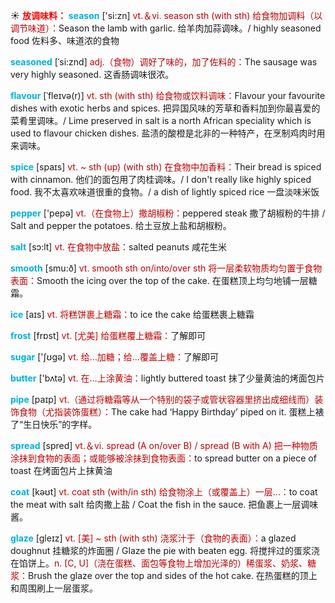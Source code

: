 ☀ <font color="red">**放调味料：**</font>
<font color="sky blue">**season**</font> ['si:zn] 
<font color="#c00000">vt.＆vi. season sth (with sth) 给食物加调料（以调节味道）：</font>Season the lamb with garlic. 给羊肉加蒜调味。/ highly seasoned food 佐料多、味道浓的食物
           
<font color="sky blue">**seasoned**</font> [ˈsi:znd]
<font color="#c00000">adj.（食物）调好了味的，加了佐料的：</font>The sausage was very highly seasoned. 这香肠调味很浓。             

<font color="sky blue">**flavour**</font> [ˈfleɪvə(r)]
<font color="#c00000">vt. sth (with sth) 给食物或饮料调味：</font>Flavour your favourite dishes with exotic herbs and spices. 把异国风味的芳草和香料加到你最喜爱的菜肴里调味。/ Lime preserved in salt is a north African speciality which is used to flavour chicken dishes. 盐渍的酸橙是北非的一种特产，在烹制鸡肉时用来调味。         

<font color="sky blue">**spice**</font> [spaɪs]
<font color="#c00000">vt. ~ sth (up) (with sth) 在食物中加香料：</font>Their bread is spiced with cinnamon. 他们的面包用了肉桂调味。/ I don't really like highly spiced food. 我不太喜欢味道很重的食物。/ a dish of lightly spiced rice 一盘淡味米饭

<font color="sky blue">**pepper**</font> ['pepə] 
<font color="#c00000">vt.（在食物上）撒胡椒粉：</font>peppered steak 撒了胡椒粉的牛排 / Salt and pepper the potatoes. 给土豆放上盐和胡椒粉。

<font color="sky blue">**salt**</font> [sɔ:lt] 
<font color="#c00000">vt. 在食物中放盐：</font>salted peanuts 咸花生米

<font color="sky blue">**smooth**</font> [smu:ð] 
<font color="#c00000">vt. smooth sth on/into/over sth 将一层柔软物质均匀置于食物表面：</font>Smooth the icing over the top of the cake. 在蛋糕顶上均匀地铺一层糖霜。

<font color="sky blue">**ice**</font> [aɪs] 
<font color="#c00000">vt. 将糕饼裹上糖霜：</font>to ice the cake 给蛋糕裹上糖霜

<font color="sky blue">**frost**</font> [frɒst] 
<font color="#c00000">vt. [尤美] 给蛋糕覆上糖霜：</font>了解即可

<font color="sky blue">**sugar**</font> ['ʃʊɡə] 
<font color="#c00000">vt. 给…加糖；给…覆盖上糖：</font>了解即可

<font color="sky blue">**butter**</font> ['bʌtə] 
<font color="#c00000">vt. 在…上涂黄油：</font>lightly buttered toast 抹了少量黄油的烤面包片

<font color="sky blue">**pipe**</font> [paɪp] 
<font color="#c00000">vt.（通过将糖霜等从一个特别的袋子或管状容器里挤出成细线而）装饰食物（尤指装饰蛋糕）：</font>The cake had ‘Happy Birthday’ piped on it. 蛋糕上裱了“生日快乐”的字样。

<font color="sky blue">**spread**</font> [spred] 
<font color="#c00000">vt.＆vi. spread (A on/over B) / spread (B with A) 把一种物质涂抹到食物的表面；或能够被涂抹到食物表面：</font>to spread butter on a piece of toast 在烤面包片上抹黄油

<font color="sky blue">**coat**</font> [kəʊt] 
<font color="#c00000">vt. coat sth (with/in sth) 给食物涂上（或覆盖上）一层…：</font>to coat the meat with salt 给肉撒上盐 / Coat the fish in the sauce. 把鱼裹上一层调味酱。

<font color="sky blue">**glaze**</font> [gleɪz]
<font color="#c00000">vt. [美] ~ sth (with sth) 浇浆汁于（食物的表面）：</font>a glazed doughnut 挂糖浆的炸面圈 / Glaze the pie with beaten egg. 将搅拌过的蛋浆浇在馅饼上。<font color="#c00000">n. [C, U]（浇在蛋糕、面包等食物上增加光泽的）稀蛋浆、奶浆、糖浆：</font>Brush the glaze over the top and sides of the hot cake. 在热蛋糕的顶上和周围刷上一层蛋浆。


